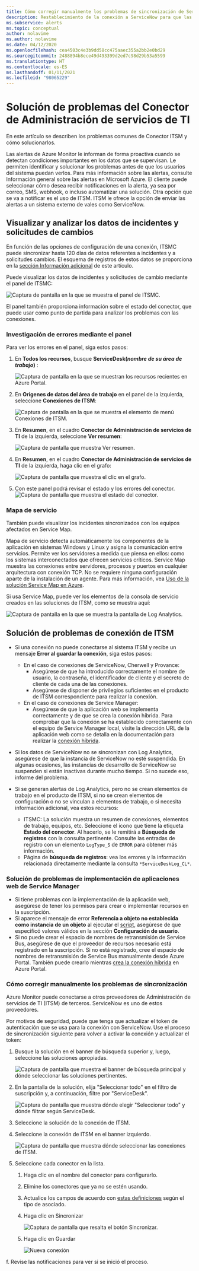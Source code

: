 ```yaml
---
title: Cómo corregir manualmente los problemas de sincronización de ServiceNow
description: Restablecimiento de la conexión a ServiceNow para que las alertas en Microsoft Azure puedan volver a llamar a ServiceNow
ms.subservice: alerts
ms.topic: conceptual
author: nolavime
ms.author: nolavime
ms.date: 04/12/2020
ms.openlocfilehash: cea4503c4e3b9dd58cc475aaec355a2bb2e0bd29
ms.sourcegitcommit: 2488894b8ece49d493399d2ed7c98d29b53a5599
ms.translationtype: HT
ms.contentlocale: es-ES
ms.lasthandoff: 01/11/2021
ms.locfileid: "98065229"
---
```

# <a name="troubleshooting-problems-in-itsm-connector"></a>Solución de problemas del Conector de Administración de servicios de TI

En este artículo se describen los problemas comunes de Conector ITSM y cómo solucionarlos.

Las alertas de Azure Monitor le informan de forma proactiva cuando se detectan condiciones importantes en los datos que se supervisan. Le permiten identificar y solucionar los problemas antes de que los usuarios del sistema puedan verlos. Para más información sobre las alertas, consulte Información general sobre las alertas en Microsoft Azure.
El cliente puede seleccionar cómo desea recibir notificaciones en la alerta, ya sea por correo, SMS, webhook, o incluso automatizar una solución. Otra opción que se va a notificar es el uso de ITSM.
ITSM le ofrece la opción de enviar las alertas a un sistema externo de vales como ServiceNow.

## <a name="visualize-and-analyze-the-incident-and-change-request-data"></a>Visualizar y analizar los datos de incidentes y solicitudes de cambios

En función de las opciones de configuración de una conexión, ITSMC puede sincronizar hasta 120 días de datos referentes a incidentes y a solicitudes cambios. El esquema de registros de estos datos se proporciona en la [sección Información adicional](./itsmc-synced-data.md) de este artículo.

Puede visualizar los datos de incidentes y solicitudes de cambio mediante el panel de ITSMC:

![Captura de pantalla en la que se muestra el panel de ITSMC.](media/itsmc-overview/itsmc-overview-sample-log-analytics.png)

El panel también proporciona información sobre el estado del conector, que puede usar como punto de partida para analizar los problemas con las conexiones.

### <a name="error-investigation-using-the-dashboard"></a>Investigación de errores mediante el panel

Para ver los errores en el panel, siga estos pasos:

1. En **Todos los recursos**, busque **ServiceDesk(*nombre de su área de trabajo*)** :

   ![Captura de pantalla en la que se muestran los recursos recientes en Azure Portal.](media/itsmc-definition/create-new-connection-from-resource.png)

2. En **Orígenes de datos del área de trabajo** en el panel de la izquierda, seleccione **Conexiones de ITSM**:

   ![Captura de pantalla en la que se muestra el elemento de menú Conexiones de ITSM.](media/itsmc-overview/add-new-itsm-connection.png)

3. En **Resumen**, en el cuadro **Conector de Administración de servicios de TI** de la izquierda, seleccione **Ver resumen**:

    ![Captura de pantalla que muestra Ver resumen.](media/itsmc-resync-servicenow/dashboard-view-summary.png)

4. En **Resumen**, en el cuadro **Conector de Administración de servicios de TI** de la izquierda, haga clic en el grafo:

    ![Captura de pantalla que muestra el clic en el grafo.](media/itsmc-resync-servicenow/dashboard-graph-click.png)

5. Con este panel podrá revisar el estado y los errores del conector.
    ![Captura de pantalla que muestra el estado del conector.](media/itsmc-resync-servicenow/connector-dashboard.png)

### <a name="service-map"></a>Mapa de servicio

También puede visualizar los incidentes sincronizados con los equipos afectados en Service Map.

Mapa de servicio detecta automáticamente los componentes de la aplicación en sistemas Windows y Linux y asigna la comunicación entre servicios. Permite ver los servidores a medida que piensa en ellos: como los sistemas interconectados que ofrecen servicios críticos. Service Map muestra las conexiones entre servidores, procesos y puertos en cualquier arquitectura con conexión TCP. No se requiere ninguna configuración aparte de la instalación de un agente. Para más información, vea [Uso de la solución Service Map en Azure](../insights/service-map.md).

Si usa Service Map, puede ver los elementos de la consola de servicio creados en las soluciones de ITSM, como se muestra aquí:

![Captura de pantalla en la que se muestra la pantalla de Log Analytics.](media/itsmc-overview/itsmc-overview-integrated-solutions.png)

## <a name="troubleshoot-itsm-connections"></a>Solución de problemas de conexión de ITSM

- Si una conexión no puede conectarse al sistema ITSM y recibe un mensaje **Error al guardar la conexión**, siga estos pasos:
   - En el caso de conexiones de ServiceNow, Cherwell y Provance:  
     - Asegúrese de que ha introducido correctamente el nombre de usuario, la contraseña, el identificador de cliente y el secreto de cliente de cada una de las conexiones.  
     - Asegúrese de disponer de privilegios suficientes en el producto de ITSM correspondiente para realizar la conexión.  
   - En el caso de conexiones de Service Manager:  
     - Asegúrese de que la aplicación web se implementa correctamente y de que se crea la conexión híbrida. Para comprobar que la conexión se ha establecido correctamente con el equipo de Service Manager local, visite la dirección URL de la aplicación web como se detalla en la documentación para realizar la [conexión híbrida](./itsmc-connections-scsm.md#configure-the-hybrid-connection).  

- Si los datos de ServiceNow no se sincronizan con Log Analytics, asegúrese de que la instancia de ServiceNow no esté suspendida. En algunas ocasiones, las instancias de desarrollo de ServiceNow se suspenden si están inactivas durante mucho tiempo. Si no sucede eso, informe del problema.
- Si se generan alertas de Log Analytics, pero no se crean elementos de trabajo en el producto de ITSM, si no se crean elementos de configuración o no se vinculan a elementos de trabajo, o si necesita información adicional, vea estos recursos:
   -  ITSMC: La solución muestra un resumen de conexiones, elementos de trabajo, equipos, etc. Seleccione el icono que tiene la etiqueta **Estado del conector**. Al hacerlo, se le remitirá a **Búsqueda de registros** con la consulta pertinente. Consulte las entradas de registro con un elemento `LogType_S` de `ERROR` para obtener más información.
   - Página de **búsqueda de registros**: vea los errores y la información relacionada directamente mediante la consulta `*ServiceDeskLog_CL*`.

### <a name="troubleshoot-service-manager-web-app-deployment"></a>Solución de problemas de implementación de aplicaciones web de Service Manager

-   Si tiene problemas con la implementación de la aplicación web, asegúrese de tener los permisos para crear o implementar recursos en la suscripción.
-   Si aparece el mensaje de error **Referencia a objeto no establecida como instancia de un objeto** al ejecutar el [script](itsmc-service-manager-script.md), asegúrese de que especificó valores válidos en la sección **Configuración de usuario**.
-   Si no puede crear el espacio de nombres de retransmisión de Service Bus, asegúrese de que el proveedor de recursos necesario está registrado en la suscripción. Si no está registrado, cree el espacio de nombres de retransmisión de Service Bus manualmente desde Azure Portal. También puede crearlo mientras [crea la conexión híbrida](./itsmc-connections-scsm.md#configure-the-hybrid-connection) en Azure Portal.

### <a name="how-to-manually-fix-sync-problems"></a>Cómo corregir manualmente los problemas de sincronización

Azure Monitor puede conectarse a otros proveedores de Administración de servicios de TI (ITSM) de terceros. ServiceNow es uno de estos proveedores.

Por motivos de seguridad, puede que tenga que actualizar el token de autenticación que se usa para la conexión con ServiceNow.
Use el proceso de sincronización siguiente para volver a activar la conexión y actualizar el token:


1. Busque la solución en el banner de búsqueda superior y, luego, seleccione las soluciones apropiadas.

    ![Captura de pantalla que muestra el banner de búsqueda principal y dónde seleccionar las soluciones pertinentes.](media/itsmc-resync-servicenow/solution-search-8bit.png)

1. En la pantalla de la solución, elija "Seleccionar todo" en el filtro de suscripción y, a continuación, filtre por "ServiceDesk".

    ![Captura de pantalla que muestra dónde elegir "Seleccionar todo" y dónde filtrar según ServiceDesk.](media/itsmc-resync-servicenow/solutions-list-8bit.png)

1. Seleccione la solución de la conexión de ITSM.
1. Seleccione la conexión de ITSM en el banner izquierdo.

    ![Captura de pantalla que muestra dónde seleccionar las conexiones de ITSM.](media/itsmc-resync-servicenow/itsm-connector-8bit.png)

1. Seleccione cada conector en la lista. 
    1. Haga clic en el nombre del conector para configurarlo.
    1. Elimine los conectores que ya no se estén usando.

    1. Actualice los campos de acuerdo con [estas definiciones](./itsmc-connections.md) según el tipo de asociado.

    1. Haga clic en Sincronizar

       ![Captura de pantalla que resalta el botón Sincronizar.](media/itsmc-resync-servicenow/resync-8bit2.png)

    1. Haga clic en Guardar

        ![Nueva conexión](media/itsmc-resync-servicenow/save-8bit.png)

f.    Revise las notificaciones para ver si se inició el proceso.
